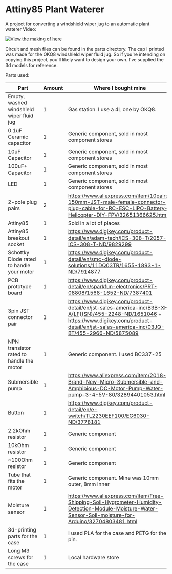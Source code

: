 # Attiny85 Plant Waterer
A project for converting a windshield wiper jug to an automatic plant waterer
Video:

[![View the making of here](https://img.youtube.com/vi/Fqjugu2UjO8/0.jpg)](https://www.youtube.com/watch?v=Fqjugu2UjO8)

Circuit and mesh files can be found in the parts directory. The cap I printed was made for the OKQ8 windshield wiper fluid jug. So if you're intending on copying this project, you'll likely want to design your own. I've supplied the 3d models for reference.

Parts used:

| Part | Amount | Where I bought mine |
|---|---|---|
| Empty, washed windshield wiper fluid jug | 1 | Gas station. I use a 4L one by OKQ8. |
| 0.1uF Ceramic capacitor | 1 | Generic component, sold in most component stores |
| 10uF Capacitor | 1 | Generic component, sold in most component stores |
| 100uF+ Capacitor | 1 | Generic component, sold in most component stores |
| LED | 1 | Generic component, sold in most component stores |
| 2-pole plug pairs | 2 | https://www.aliexpress.com/item/10pairs-150mm-JST-male-female-connector-plug-cable-for-RC-ESC-LIPO-Battery-Helicopter-DIY-FPV/32651366625.html |
| Attiny85 | 1 | Sold in a lot of places |
| Attiny85 breakout socket | 1 | https://www.digikey.com/product-detail/en/adam-tech/ICS-308-T/2057-ICS-308-T-ND/9829299 |
| Schottky Diode rated to handle your motor | 1 | https://www.digikey.com/product-detail/en/smc-diode-solutions/11DQ03TR/1655-1893-1-ND/7914877 |
| PCB prototype board | 1 | https://www.digikey.com/product-detail/en/sparkfun-electronics/PRT-08808/1568-1652-ND/7387401 |
| 3pin JST connector pair | 1 | https://www.digikey.com/product-detail/en/jst-sales-america-inc/B3B-XH-A(LF)(SN)/455-2248-ND/1651046 + https://www.digikey.com/product-detail/en/jst-sales-america-inc/03JQ-BT/455-2966-ND/5875089 |
| NPN transistor rated to handle the motor | 1 | Generic component. I used BC337-25 |
| Submersible pump | 1 | https://www.aliexpress.com/item/2018-Brand-New-Micro-Submersible-and-Amphibious-DC-Motor-Pump-Water-pump-3-4-5V-80/32894401053.html |
| Button | 1 | https://www.digikey.com/product-detail/en/e-switch/TL2230EEF100/EG6030-ND/3778181 |
| 2.2kOhm resistor | 1 | Generic component |
| 10kOhm resistor | 1 | Generic component |
| ~100Ohm resistor | 1 | Generic component |
| Tube that fits the motor | 1 | Generic component. Mine was 10mm outer, 8mm inner |
| Moisture sensor | 1 | https://www.aliexpress.com/item/Free-Shipping-Soil-Hygrometer-Humidity-Detection-Module-Moisture-Water-Sensor-Soil-moisture-for-Arduino/32704803481.html |
| 3d-printing parts for the case | 1 | I used PLA for the case and PETG for the pin. |
| Long M3 screws for the case | 1 | Local hardware store |

